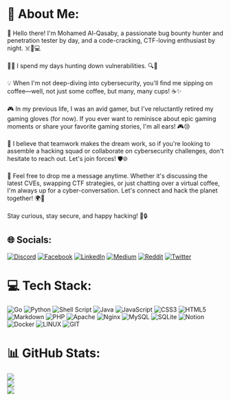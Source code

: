 # 💫 About Me:
👋 Hello there! I'm Mohamed Al-Qasaby, a passionate bug bounty hunter and penetration tester by day, and a code-cracking, CTF-loving enthusiast by night. ☠️🐛💻<br><br>🕵️‍♂️ I spend my days hunting down vulnerabilities. 🔍🦠<br><br>💡 When I'm not deep-diving into cybersecurity, you'll find me sipping on coffee—well, not just some coffee, but many, many cups! ☕️✨<br><br>🎮 In my previous life, I was an avid gamer, but I've reluctantly retired my gaming gloves (for now). If you ever want to reminisce about epic gaming moments or share your favorite gaming stories, I'm all ears! 🎮😢<br><br>🤝 I believe that teamwork makes the dream work, so if you're looking to assemble a hacking squad or collaborate on cybersecurity challenges, don't hesitate to reach out. Let's join forces! 🛡️🌐<br><br>💌 Feel free to drop me a message anytime. Whether it's discussing the latest CVEs, swapping CTF strategies, or just chatting over a virtual coffee, I'm always up for a cyber-conversation. Let's connect and hack the planet together! 🌍💬<br><br>Stay curious, stay secure, and happy hacking! 🚀🔒<br>


## 🌐 Socials:
[![Discord](https://img.shields.io/badge/Discord-%237289DA.svg?logo=discord&logoColor=white)](https://discord.gg/mhmmdashraf) [![Facebook](https://img.shields.io/badge/Facebook-%231877F2.svg?logo=Facebook&logoColor=white)](https://facebook.com/MhmmdALQasby) [![LinkedIn](https://img.shields.io/badge/LinkedIn-%230077B5.svg?logo=linkedin&logoColor=white)](https://linkedin.com/in/mhmmdashraf) [![Medium](https://img.shields.io/badge/Medium-12100E?logo=medium&logoColor=white)](https://medium.com/@mr-anubis) [![Reddit](https://img.shields.io/badge/Reddit-%23FF4500.svg?logo=Reddit&logoColor=white)](https://reddit.com/user/mhmmdashraf1) [![Twitter](https://img.shields.io/badge/Twitter-%231DA1F2.svg?logo=Twitter&logoColor=white)](https://twitter.com/1xAnubis) 

# 💻 Tech Stack:
![Go](https://img.shields.io/badge/go-%2300ADD8.svg?style=plastic&logo=go&logoColor=white) ![Python](https://img.shields.io/badge/python-3670A0?style=plastic&logo=python&logoColor=ffdd54) ![Shell Script](https://img.shields.io/badge/shell_script-%23121011.svg?style=plastic&logo=gnu-bash&logoColor=white) ![Java](https://img.shields.io/badge/java-%23ED8B00.svg?style=plastic&logo=java&logoColor=white) ![JavaScript](https://img.shields.io/badge/javascript-%23323330.svg?style=plastic&logo=javascript&logoColor=%23F7DF1E) ![CSS3](https://img.shields.io/badge/css3-%231572B6.svg?style=plastic&logo=css3&logoColor=white) ![HTML5](https://img.shields.io/badge/html5-%23E34F26.svg?style=plastic&logo=html5&logoColor=white) ![Markdown](https://img.shields.io/badge/markdown-%23000000.svg?style=plastic&logo=markdown&logoColor=white) ![PHP](https://img.shields.io/badge/php-%23777BB4.svg?style=plastic&logo=php&logoColor=white) ![Apache](https://img.shields.io/badge/apache-%23D42029.svg?style=plastic&logo=apache&logoColor=white) ![Nginx](https://img.shields.io/badge/nginx-%23009639.svg?style=plastic&logo=nginx&logoColor=white) ![MySQL](https://img.shields.io/badge/mysql-%2300f.svg?style=plastic&logo=mysql&logoColor=white) ![SQLite](https://img.shields.io/badge/sqlite-%2307405e.svg?style=plastic&logo=sqlite&logoColor=white) ![Notion](https://img.shields.io/badge/Notion-%23000000.svg?style=plastic&logo=notion&logoColor=white) ![Docker](https://img.shields.io/badge/docker-%230db7ed.svg?style=plastic&logo=docker&logoColor=white) ![LINUX](https://img.shields.io/badge/Linux-FCC624?style=plastic&logo=linux&logoColor=black) ![GIT](https://img.shields.io/badge/Git-fc6d26?style=plastic&logo=git&logoColor=white)
# 📊 GitHub Stats:
![](https://github-readme-stats.vercel.app/api?username=1xAnubis&theme=chartreuse-dark&hide_border=false&include_all_commits=true&count_private=true)<br/>
![](https://github-readme-streak-stats.herokuapp.com/?user=1xAnubis&theme=chartreuse-dark&hide_border=false)<br/>
![](https://github-readme-stats.vercel.app/api/top-langs/?username=1xAnubis&theme=chartreuse-dark&hide_border=false&include_all_commits=true&count_private=true&layout=compact)
